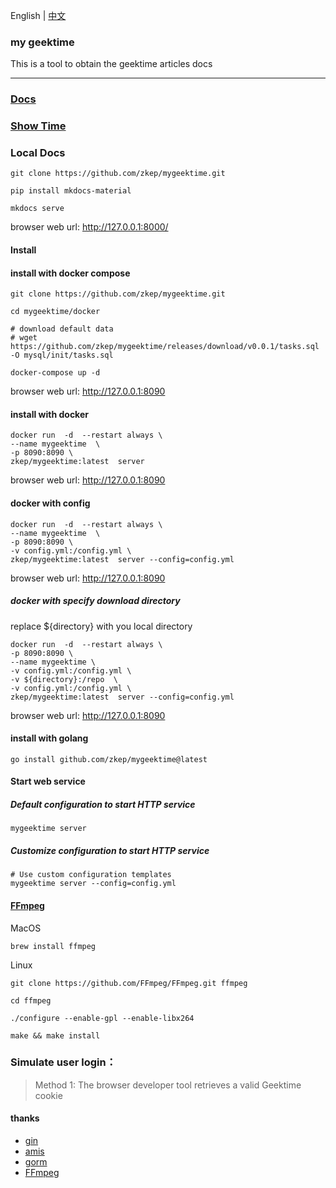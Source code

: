 English | [中文](./README.md)

### my geektime
This is a tool to obtain the geektime  articles docs

---

### [Docs](https://zkep.github.io/mygeektime/)


### [Show Time](https://mygeektime.anyfun.tech)

### Local Docs
```shell
git clone https://github.com/zkep/mygeektime.git

pip install mkdocs-material

mkdocs serve
```
browser web url:  http://127.0.0.1:8000/

#### Install


#### install with docker compose

```shell
git clone https://github.com/zkep/mygeektime.git

cd mygeektime/docker

# download default data
# wget https://github.com/zkep/mygeektime/releases/download/v0.0.1/tasks.sql -O mysql/init/tasks.sql

docker-compose up -d
```

browser web url:  http://127.0.0.1:8090

#### install with  docker
```shell
docker run  -d  --restart always \
--name mygeektime  \
-p 8090:8090 \
zkep/mygeektime:latest  server 
```
browser web url:  http://127.0.0.1:8090

#### docker with config
```shell
docker run  -d  --restart always \
--name mygeektime  \
-p 8090:8090 \
-v config.yml:/config.yml \
zkep/mygeektime:latest  server --config=config.yml
```
browser web url:  http://127.0.0.1:8090

##### docker with specify download directory
replace ${directory} with you local directory
```shell
docker run  -d  --restart always \
-p 8090:8090 \
--name mygeektime \
-v config.yml:/config.yml \
-v ${directory}:/repo  \
-v config.yml:/config.yml \
zkep/mygeektime:latest  server --config=config.yml 
```
browser web url:  http://127.0.0.1:8090



#### install with golang
```shell
go install github.com/zkep/mygeektime@latest
```
#### Start web service

##### Default configuration to start HTTP service
```shell
mygeektime server
```

##### Customize configuration to start HTTP service
```shell
# Use custom configuration templates
mygeektime server --config=config.yml
```

#### [FFmpeg](https://ffmpeg.org/download.html)

MacOS
```shell
brew install ffmpeg        
```
Linux
```shell
git clone https://github.com/FFmpeg/FFmpeg.git ffmpeg

cd ffmpeg

./configure --enable-gpl --enable-libx264

make && make install
```

### Simulate user login：

> Method 1: The browser developer tool retrieves a valid Geektime cookie


#### thanks
* [gin](https://github.com/gin-gonic/gin)
* [amis](https://github.com/baidu/amis)
* [gorm](https://github.com/go-gorm/gorm)
* [FFmpeg](https://ffmpeg.org/download.html)
